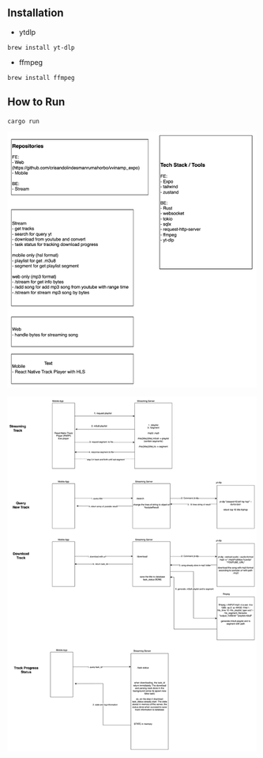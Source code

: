 ## Installation

- ytdlp

```
brew install yt-dlp
```

- ffmpeg

```
brew install ffmpeg
```

## How to Run

```
cargo run
```

![Product Highlight](image.png)

![Flow](image-1.png)